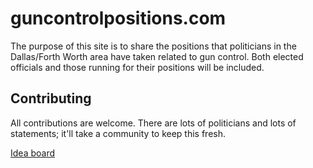 # guncontrolpositions.com

The purpose of this site is to share the positions that politicians in the Dallas/Forth Worth area have taken related to gun control. Both elected officials and those running for their positions will be included.

## Contributing

All contributions are welcome. There are lots of politicians and lots of statements; it'll take a community to keep this fresh.

[Idea board](https://github.com/developdaly/guncontrolpositions.com/projects/1)
